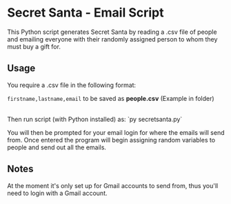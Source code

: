 
# Secret Santa - Email Script

This Python script generates Secret Santa by reading a .csv file of people and emailing everyone with their randomly assigned person to whom they must buy a gift for.

## Usage
You require a .csv file in the following format:

`firstname,lastname,email` to be saved as **people.csv** (Example in folder)

<br>
Then run script (with Python installed) as: `py secretsanta.py`  

You will then be prompted for your email login for where the emails will send from. Once entered the program will begin assigning random variables to people and send out all the emails.

## Notes
At the moment it's only set up for Gmail accounts to send from, thus you'll need to login with a Gmail account.